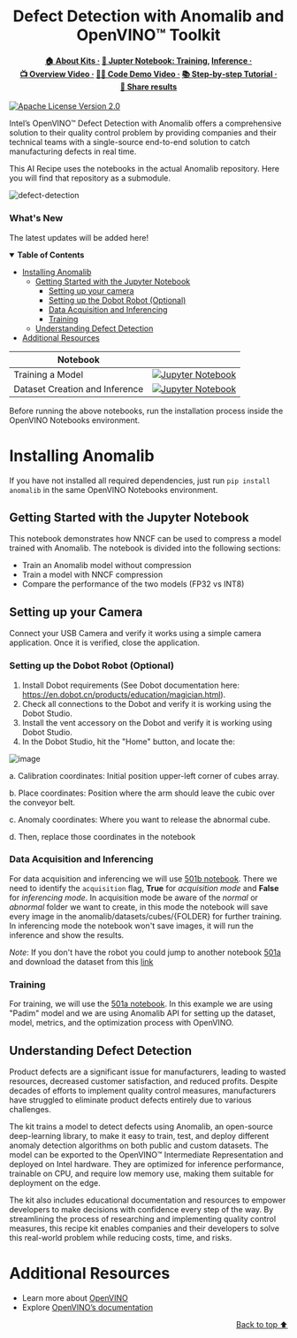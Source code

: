<div id="top" align="center">
  <h1>Defect Detection with Anomalib and OpenVINO™ Toolkit</h1>
  <h4>
    <a href="https://www.intel.com/content/www/us/en/developer/topic-technology/edge-5g/open-potential.html">🏠&nbsp;About&nbsp;Kits&nbsp;·</a>
    <a href="https://github.com/openvinotoolkit/anomalib/blob/main/notebooks/500_use_cases/501_dobot/501a_training_a_model_with_cubes_from_a_robotic_arm.ipynb">📔&nbsp;Jupter Notebook: Training</a>,
    <a href="https://github.com/openvinotoolkit/anomalib/blob/main/notebooks/500_use_cases/501_dobot/501b_inference_with_a_robotic_arm.ipynb">Inference&nbsp;·</a>
    <a href="https://www.youtube.com/watch?v=ho6R69EDyao">📺&nbsp;Overview&nbsp;Video&nbsp;·</a>
    <a href="https://www.youtube.com/watch?v=OifcJbZRaGM">👨‍💻&nbsp;Code&nbsp;Demo&nbsp;Video&nbsp;·</a>
    <a href="/">📚&nbsp;Step&#8209;by&#8209;step&nbsp;Tutorial&nbsp;·</a>
    <a href="https://github.com/openvinotoolkit/openvino_notebooks/discussions">👥&nbsp;Share&nbsp;results</a>
  </h4>
</div>

[![Apache License Version 2.0](https://img.shields.io/badge/license-Apache_2.0-green.svg)](https://github.com/openvinotoolkit/openvino_notebooks/blob/main/LICENSE)

Intel’s OpenVINO™ Defect Detection with Anomalib offers a comprehensive solution to their quality control problem by providing companies and their technical teams with a single-source end-to-end solution to catch manufacturing defects in real time. 

This AI Recipe uses the notebooks in the actual Anomalib repository. Here you will find that repository as a submodule.

![defect-detection](https://github.com/openvinotoolkit/openvino_notebooks/assets/138901786/cf933593-31f7-44a5-9cd1-fc68e8a719a9)

### What's New

The latest updates will be added here!

<details open><summary><b>Table of Contents</b></summary>
  
- [Installing Anomalib](#installing-anomalib)
  - [Getting Started with the Jupyter Notebook](#getting-started-with-the-jupyter-notebook)
    - [Setting up your camera](#setting-up-your-camera)
    - [Setting up the Dobot Robot (Optional)](#setting-up-the-dobot-robot-optional)
    - [Data Acquisition and Inferencing](#data-acquisition-and-inferencing)
    - [Training](#training)
  - [Understanding Defect Detection](#understanding-defect-detection)
- [Additional Resources](#additional-resources)

</details>

| Notebook |  |
| - | - |
| Training a Model | [![Jupyter Notebook](https://img.shields.io/badge/jupyter-%23FA0F00.svg?style=for-the-badge&logo=jupyter&logoColor=white)](https://github.com/openvinotoolkit/anomalib/blob/main/notebooks/500_use_cases/501_dobot/501a_training_a_model_with_cubes_from_a_robotic_arm.ipynb) |
| Dataset Creation and Inference | [![Jupyter Notebook](https://img.shields.io/badge/jupyter-%23FA0F00.svg?style=for-the-badge&logo=jupyter&logoColor=white)](https://github.com/openvinotoolkit/anomalib/blob/main/notebooks/500_use_cases/501_dobot/501b_inference_with_a_robotic_arm.ipynb) |

Before running the above notebooks, run the installation process inside the OpenVINO Notebooks environment.

# Installing Anomalib

If you have not installed all required dependencies, just run `pip install anomalib` in the same OpenVINO Notebooks environment.

## Getting Started with the Jupyter Notebook

This notebook demonstrates how NNCF can be used to compress a model trained with Anomalib. The notebook is divided into the following sections:

- Train an Anomalib model without compression
- Train a model with NNCF compression
- Compare the performance of the two models (FP32 vs INT8)

## Setting up your Camera

Connect your USB Camera and verify it works using a simple camera application. Once it is verified, close the application.

### Setting up the Dobot Robot (Optional)

1. Install Dobot requirements (See Dobot documentation here: https://en.dobot.cn/products/education/magician.html).
2. Check all connections to the Dobot and verify it is working using the Dobot Studio.
3. Install the vent accessory on the Dobot and verify it is working using Dobot Studio.
4. In the Dobot Studio, hit the "Home" button, and locate the:

![image](https://user-images.githubusercontent.com/10940214/219142393-c589f275-e01a-44bb-b499-65ebeb83a3dd.png)

a. Calibration coordinates: Initial position upper-left corner of cubes array.

b. Place coordinates: Position where the arm should leave the cubic over the conveyor belt.

c. Anomaly coordinates: Where you want to release the abnormal cube.

d. Then, replace those coordinates in the notebook

### Data Acquisition and Inferencing

For data acquisition and inferencing we will use [501b notebook](https://github.com/openvinotoolkit/anomalib/blob/main/notebooks/500_use_cases/501_dobot/501b_inference_with_a_robotic_arm.ipynb). There we need to identify the `acquisition` flag, **True** for _acquisition mode_ and **False** for _inferencing mode_. In acquisition mode be aware of the _normal_ or _abnormal_ folder we want to create, in this mode the notebook will save every image in the anomalib/datasets/cubes/{FOLDER} for further training. In inferencing mode the notebook won't save images, it will run the inference and show the results.

_Note_: If you don't have the robot you could jump to another notebook [501a](https://github.com/openvinotoolkit/anomalib/blob/main/notebooks/500_use_cases/501_dobot/501a_training_a_model_with_cubes_from_a_robotic_arm.ipynb) and download the dataset from this [link](https://github.com/openvinotoolkit/anomalib/releases/tag/dobot)

### Training

For training, we will use the [501a notebook](https://github.com/openvinotoolkit/anomalib/blob/main/notebooks/500_use_cases/501_dobot/501a_training_a_model_with_cubes_from_a_robotic_arm.ipynb). In this example we are using "Padim" model and we are using Anomalib API for setting up the dataset, model, metrics, and the optimization process with OpenVINO.

## Understanding Defect Detection

Product defects are a significant issue for manufacturers, leading to wasted resources, decreased customer satisfaction, and reduced profits. Despite decades of efforts to implement quality control measures, manufacturers have struggled to eliminate product defects entirely due to various challenges. 

The kit trains a model to detect defects using Anomalib, an open-source deep-learning library, to make it easy to train, test, and deploy different anomaly detection algorithms on both public and custom datasets. The model can be exported to the OpenVINO™ Intermediate Representation and deployed on Intel hardware. They are optimized for inference performance, trainable on CPU, and require low memory use, making them suitable for deployment on the edge.

The kit also includes educational documentation and resources to empower developers to make decisions with confidence every step of the way. By streamlining the process of researching and implementing quality control measures, this recipe kit enables companies and their developers to solve this real-world problem while reducing costs, time, and risks.

# Additional Resources
- Learn more about [OpenVINO](https://www.intel.com/content/www/us/en/developer/tools/openvino-toolkit/overview.html)
- Explore [OpenVINO’s documentation](https://docs.openvino.ai/2023.0/home.html)

<p align="right"><a href="#top">Back to top ⬆️</a></p>
